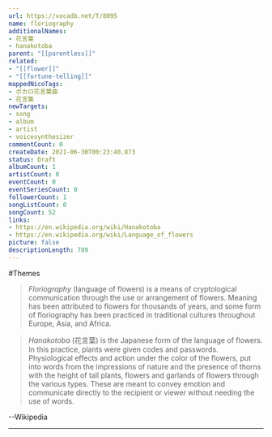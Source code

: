 ```yaml
---
url: https://vocadb.net/T/8095
name: floriography
additionalNames: 
- 花言葉
- hanakotoba
parent: "[[parentless]]"
related:
- "[[flower]]"
- "[[fortune-telling]]"
mappedNicoTags:
- ボカロ花言葉曲
- 花言葉
newTargets:
- song
- album
- artist
- voicesynthesizer
commentCount: 0
createDate: 2021-06-30T00:23:40.873
status: Draft
albumCount: 1
artistCount: 0
eventCount: 0
eventSeriesCount: 0
followerCount: 1
songListCount: 0
songCount: 52
links: 
- https://en.wikipedia.org/wiki/Hanakotoba
- https://en.wikipedia.org/wiki/Language_of_flowers
picture: false
descriptionLength: 789
---
```


#Themes

> _Floriography_ (language of flowers) is a means of cryptological communication through the use or arrangement of flowers. Meaning has been attributed to flowers for thousands of years, and some form of floriography has been practiced in traditional cultures throughout Europe, Asia, and Africa.

 

> _Hanakotoba_ (花言葉) is the Japanese form of the language of flowers. In this practice, plants were given codes and passwords. Physiological effects and action under the color of the flowers, put into words from the impressions of nature and the presence of thorns with the height of tall plants, flowers and garlands of flowers through the various types. These are meant to convey emotion and communicate directly to the recipient or viewer without needing the use of words.

--Wikipedia

---

